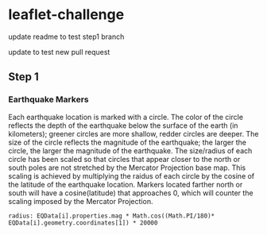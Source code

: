 # leaflet-challenge

update readme to test step1 branch

update to test new pull request

## Step 1

### Earthquake Markers
Each earthquake location is marked with a circle.  The color of the circle reflects the depth of the earthquake below the surface of the earth (in kilometers); greener circles are more shallow, redder circles are deeper.  The size of the circle reflects the magnitude of the earthquake; the larger the circle, the larger the magnitude of the earthquake.  The size/radius of each circle has been scaled so that circles that appear closer to the north or south poles are not stretched by the Mercator Projection base map.  This scaling is achieved by multiplying the raidus of each circle by the cosine of the latitude of the earthquake location.  Markers located farther north or south will have a cosine(latitude) that approaches 0, which will counter the scaling imposed by the Mercator Projection.

```radius: EQData[i].properties.mag * Math.cos((Math.PI/180)* EQData[i].geometry.coordinates[1]) * 20000```